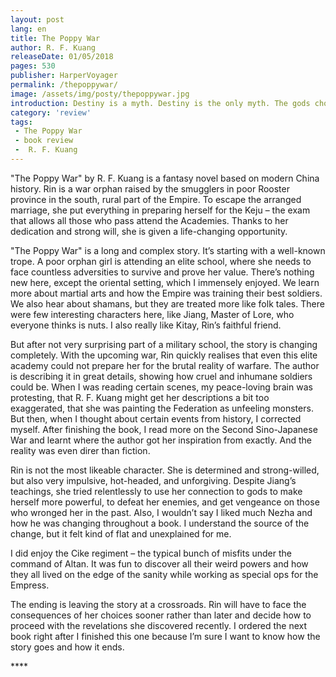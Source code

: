 ```yaml
---
layout: post
lang: en
title: The Poppy War
author: R. F. Kuang
releaseDate: 01/05/2018
pages: 530
publisher: HarperVoyager
permalink: /thepoppywar/
image: /assets/img/posty/thepoppywar.jpg
introduction: Destiny is a myth. Destiny is the only myth. The gods choose nothing. You choose.
category: 'review'
tags:
 - The Poppy War
 - book review
 -  R. F. Kuang
---
```

  "The Poppy War" by R. F. Kuang is a fantasy novel based on modern China history. Rin is a war orphan raised by the smugglers in poor Rooster province in the south, rural part of the Empire. To escape the arranged marriage, she put everything in preparing herself for the Keju – the exam that allows all those who pass attend the Academies. Thanks to her dedication and strong will, she is given a life-changing opportunity.

  "The Poppy War" is a long and complex story. It’s starting with a well-known trope. A poor orphan girl is attending an elite school, where she needs to face countless adversities to survive and prove her value. There’s nothing new here, except the oriental setting, which I immensely enjoyed. We learn more about martial arts and how the Empire was training their best soldiers. We also hear about shamans, but they are treated more like folk tales. There were few interesting characters here, like Jiang, Master of Lore, who everyone thinks is nuts. I also really like Kitay, Rin’s faithful friend.

  But after not very surprising part of a military school, the story is changing completely. With the upcoming war, Rin quickly realises that even this elite academy could not prepare her for the brutal reality of warfare. The author is describing it in great details, showing how cruel and inhumane soldiers could be. When I was reading certain scenes, my peace-loving brain was protesting, that R. F. Kuang might get her descriptions a bit too exaggerated, that she was painting the Federation as unfeeling monsters. But then, when I thought about certain events from history, I corrected myself. After finishing the book, I read more on the Second Sino-Japanese War and learnt where the author got her inspiration from exactly. And the reality was even direr than fiction.

  Rin is not the most likeable character. She is determined and strong-willed, but also very impulsive, hot-headed, and unforgiving. Despite Jiang’s teachings, she tried relentlessly to use her connection to gods to make herself more powerful, to defeat her enemies, and get vengeance on those who wronged her in the past. Also, I wouldn’t say I liked much Nezha and how he was changing throughout a book. I understand the source of the change, but it felt kind of flat and unexplained for me. 

  I did enjoy the Cike regiment – the typical bunch of misfits under the command of Altan. It was fun to discover all their weird powers and how they all lived on the edge of the sanity while working as special ops for the Empress.

  The ending is leaving the story at a crossroads. Rin will have to face the consequences of her choices sooner rather than later and decide how to proceed with the revelations she discovered recently. I ordered the next book right after I finished this one because I’m sure I want to know how the story goes and how it ends.

  \*\*\*\*
